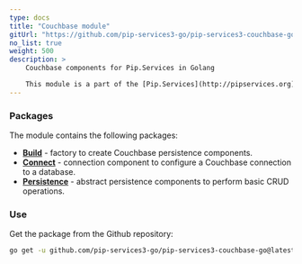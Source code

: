 ```yaml
---
type: docs
title: "Couchbase module"
gitUrl: "https://github.com/pip-services3-go/pip-services3-couchbase-go"
no_list: true
weight: 500
description: > 
    Couchbase components for Pip.Services in Golang   

    This module is a part of the [Pip.Services](http://pipservices.org) polyglot microservices toolkit. It provides a set of components used to implement Couchbase persistence.
---
```


### Packages

The module contains the following packages:
- [**Build**](build) - factory to create Couchbase persistence components.
- [**Connect**](connect) - connection component to configure a Couchbase connection to a database.
- [**Persistence**](persistence) - abstract persistence components to perform basic CRUD operations.


### Use

Get the package from the Github repository:
```bash
go get -u github.com/pip-services3-go/pip-services3-couchbase-go@latest
```
